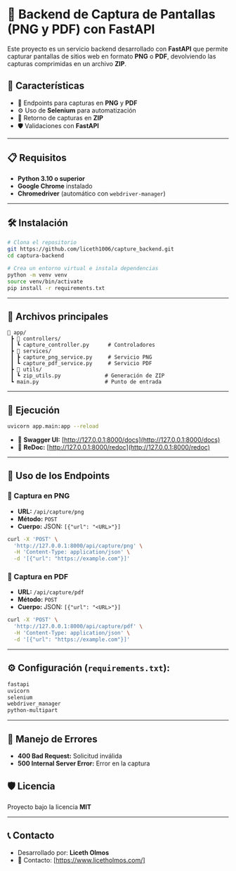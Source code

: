 # 📸 Backend de Captura de Pantallas (PNG y PDF) con FastAPI

Este proyecto es un servicio backend desarrollado con **FastAPI** que permite capturar pantallas de sitios web en formato **PNG** o **PDF**, devolviendo las capturas comprimidas en un archivo **ZIP**.

## 🚀 Características
- 📂 Endpoints para capturas en **PNG** y **PDF**  
- ⚙️ Uso de **Selenium** para automatización  
- 🧩 Retorno de capturas en **ZIP**  
- 🛡️ Validaciones con **FastAPI**  

---

## 📋 Requisitos
- **Python 3.10 o superior**  
- **Google Chrome** instalado  
- **Chromedriver** (automático con `webdriver-manager`)  

---

## 🛠️ Instalación
```bash
# Clona el repositorio
git https://github.com/liceth1006/capture_backend.git 
cd captura-backend

# Crea un entorno virtual e instala dependencias
python -m venv venv
source venv/bin/activate  
pip install -r requirements.txt
```

---

## 🧩 Archivos principales
```
📂 app/
 ┣ 📂 controllers/
 ┃ ┗ capture_controller.py      # Controladores
 ┣ 📂 services/
 ┃ ┣ capture_png_service.py     # Servicio PNG
 ┃ ┗ capture_pdf_service.py     # Servicio PDF
 ┣ 📂 utils/
 ┃ ┗ zip_utils.py              # Generación de ZIP
 ┗ main.py                     # Punto de entrada
```

---

## 🚀 Ejecución
```bash
uvicorn app.main:app --reload
```
- 📘 **Swagger UI:** [http://127.0.0.1:8000/docs](http://127.0.0.1:8000/docs)  
- 📗 **ReDoc:** [http://127.0.0.1:8000/redoc](http://127.0.0.1:8000/redoc)  

---

## 🔑 Uso de los Endpoints
### 📸 Captura en PNG
- **URL:** `/api/capture/png`  
- **Método:** `POST`  
- **Cuerpo:** JSON: `[{"url": "<URL>"}]`  

```bash
curl -X 'POST' \
  'http://127.0.0.1:8000/api/capture/png' \
  -H 'Content-Type: application/json' \
  -d '[{"url": "https://example.com"}]'
```

### 📄 Captura en PDF
- **URL:** `/api/capture/pdf`  
- **Método:** `POST`  
- **Cuerpo:** JSON: `[{"url": "<URL>"}]`  

```bash
curl -X 'POST' \
  'http://127.0.0.1:8000/api/capture/pdf' \
  -H 'Content-Type: application/json' \
  -d '[{"url": "https://example.com"}]'
```

---

## ⚙️ Configuración (`requirements.txt`):
```txt
fastapi
uvicorn
selenium
webdriver_manager
python-multipart
```

---

## 🐞 Manejo de Errores
- **400 Bad Request:** Solicitud inválida  
- **500 Internal Server Error:** Error en la captura  



## 🛡️ Licencia
Proyecto bajo la licencia **MIT**  

---

## 📞 Contacto
- Desarrollado por: **Liceth Olmos**  
- 📧 Contacto: [https://www.licetholmos.com/]  

